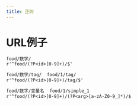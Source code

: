 ```yaml
---
title: 正则
---
```


# URL例子

```txt
food/数字/
r'^food/(?P<id>[0-9]+)/$'

food/数字/tag/  food/1/tag/
r'^food/(?P<id>[0-9]+)/tag/$'

food/数字/变量名  food/1/simple_1
r'^food/(?P<id>[0-9]+)/(?P<arg>[a-zA-Z0-9_]*)/$
```


                      